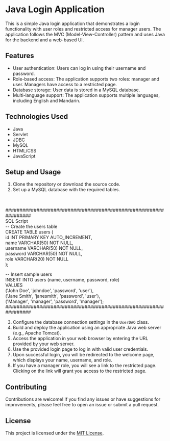 # Java Login Application

This is a simple Java login application that demonstrates a login functionality with user roles and restricted access for manager users. The application follows the MVC (Model-View-Controller) pattern and uses Java for the backend and a web-based UI.

## Features

- User authentication: Users can log in using their username and password.
- Role-based access: The application supports two roles: manager and user. Managers have access to a restricted page.
- Database storage: User data is stored in a MySQL database.
- Multi-language support: The application supports multiple languages, including English and Mandarin.

## Technologies Used

- Java
- Servlet
- JDBC
- MySQL
- HTML/CSS
- JavaScript 

## Setup and Usage

1. Clone the repository or download the source code.
2. Set up a MySQL database with the required tables. 

<br>
<br>
#################################################################
<br>
SQL Script
<br>
-- Create the users table
<br>
CREATE TABLE users (<br>
    id INT PRIMARY KEY AUTO_INCREMENT,<br>
    name VARCHAR(50) NOT NULL,<br>
    username VARCHAR(50) NOT NULL,<br>
    password VARCHAR(50) NOT NULL,<br>
    role VARCHAR(20) NOT NULL<br>
);<br>

-- Insert sample users
<br>
INSERT INTO users (name, username, password, role)<br>
VALUES<br>
    ('John Doe', 'johndoe', 'password', 'user'),<br>
    ('Jane Smith', 'janesmith', 'password', 'user'),<br>
    ('Manager', 'manager', 'password', 'manager');<br>
#################################################################
<br>


3. Configure the database connection settings in the `UserDAO` class.
4. Build and deploy the application using an appropriate Java web server (e.g., Apache Tomcat).
5. Access the application in your web browser by entering the URL provided by your web server.
6. Use the provided login page to log in with valid user credentials.
7. Upon successful login, you will be redirected to the welcome page, which displays your name, username, and role.
8. If you have a manager role, you will see a link to the restricted page. Clicking on the link will grant you access to the restricted page.

## Contributing

Contributions are welcome! If you find any issues or have suggestions for improvements, please feel free to open an issue or submit a pull request.

## License

This project is licensed under the [MIT License](LICENSE).

